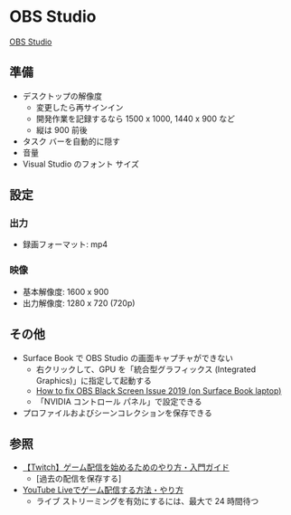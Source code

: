 # OBS Studio
[OBS Studio](https://obsproject.com/ja)

## 準備
- デスクトップの解像度
  - 変更したら再サインイン
  - 開発作業を記録するなら 1500 x 1000, 1440 x 900 など
  - 縦は 900 前後
- タスク バーを自動的に隠す
- 音量
- Visual Studio のフォント サイズ

## 設定
### 出力
- 録画フォーマット: mp4

### 映像
- 基本解像度: 1600 x 900
- 出力解像度: 1280 x 720 (720p)

## その他
- Surface Book で OBS Studio の画面キャプチャができない
  - 右クリックして、GPU を「統合型グラフィックス (Integrated Graphics)」に指定して起動する
  - [How to fix OBS Black Screen Issue 2019 (on Surface Book laptop)](https://www.youtube.com/watch?v=5M2y5ZKXQTc)
  - 「NVIDIA コントロール パネル」で設定できる
- プロファイルおよびシーンコレクションを保存できる

## 参照
- [【Twitch】ゲーム配信を始めるためのやり方・入門ガイド](https://vip-jikkyo.net/how-to-stream-on-twitch)
  - [過去の配信を保存する]
- [YouTube Liveでゲーム配信する方法・やり方](https://vip-jikkyo.net/youtube-live)
  - ライブ ストリーミングを有効にするには、最大で 24 時間待つ
